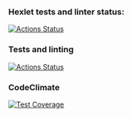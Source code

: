 ### Hexlet tests and linter status:
[![Actions Status](https://github.com/vladislav1923/typescript-project-81/actions/workflows/hexlet-check.yml/badge.svg)](https://github.com/vladislav1923/typescript-project-81/actions)

### Tests and linting
[![Actions Status](https://github.com/vladislav1923/typescript-project-81/actions/workflows/typescript.yml/badge.svg)](https://github.com/vladislav1923/typescript-project-81/actions)

### CodeClimate
[![Test Coverage](https://api.codeclimate.com/v1/badges/3275b6e87e71dc6e8137/test_coverage)](https://codeclimate.com/github/vladislav1923/typescript-project-81/test_coverage)
